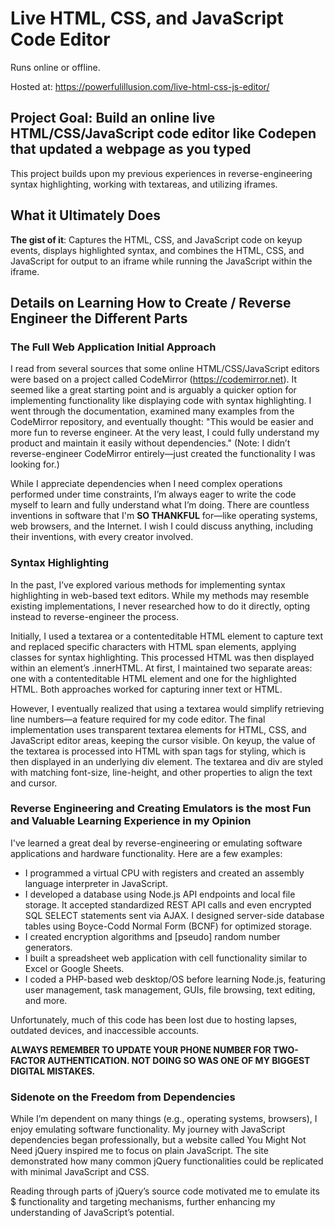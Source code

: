 # Live HTML, CSS, and JavaScript Code Editor

Runs online or offline.

Hosted at: https://powerfulillusion.com/live-html-css-js-editor/

## Project Goal: Build an online live HTML/CSS/JavaScript code editor like Codepen that updated a webpage as you typed

This project builds upon my previous experiences in reverse-engineering syntax highlighting, working with textareas, and utilizing iframes.

## What it Ultimately Does

**The gist of it**: Captures the HTML, CSS, and JavaScript code on keyup events, displays highlighted syntax, and combines the HTML, CSS, and JavaScript for output to an iframe while running the JavaScript within the iframe.

## Details on Learning How to Create / Reverse Engineer the Different Parts

### The Full Web Application Initial Approach

I read from several sources that some online HTML/CSS/JavaScript editors were based on a project called CodeMirror (https://codemirror.net). It seemed like a great starting point and is arguably a quicker option for implementing functionality like displaying code with syntax highlighting. I went through the documentation, examined many examples from the CodeMirror repository, and eventually thought:
"This would be easier and more fun to reverse engineer. At the very least, I could fully understand my product and maintain it easily without dependencies."
(Note: I didn’t reverse-engineer CodeMirror entirely—just created the functionality I was looking for.)

While I appreciate dependencies when I need complex operations performed under time constraints, I’m always eager to write the code myself to learn and fully understand what I’m doing. There are countless inventions in software that I'm **SO THANKFUL** for—like operating systems, web browsers, and the Internet. I wish I could discuss anything, including their inventions, with every creator involved.

### Syntax Highlighting

In the past, I’ve explored various methods for implementing syntax highlighting in web-based text editors. While my methods may resemble existing implementations, I never researched how to do it directly, opting instead to reverse-engineer the process.

Initially, I used a textarea or a contenteditable HTML element to capture text and replaced specific characters with HTML span elements, applying classes for syntax highlighting. This processed HTML was then displayed within an element’s .innerHTML. At first, I maintained two separate areas: one with a contenteditable HTML element and one for the highlighted HTML. Both approaches worked for capturing inner text or HTML.

However, I eventually realized that using a textarea would simplify retrieving line numbers—a feature required for my code editor. The final implementation uses transparent textarea elements for HTML, CSS, and JavaScript editor areas, keeping the cursor visible. On keyup, the value of the textarea is processed into HTML with span tags for styling, which is then displayed in an underlying div element. The textarea and div are styled with matching font-size, line-height, and other properties to align the text and cursor.

### Reverse Engineering and Creating Emulators is the most Fun and Valuable Learning Experience in my Opinion

I've learned a great deal by reverse-engineering or emulating software applications and hardware functionality. Here are a few examples:

- I programmed a virtual CPU with registers and created an assembly language interpreter in JavaScript.
- I developed a database using Node.js API endpoints and local file storage. It accepted standardized REST API calls and even encrypted SQL SELECT statements sent via AJAX. I designed server-side database tables using Boyce-Codd Normal Form (BCNF) for optimized storage.
- I created encryption algorithms and [pseudo] random number generators.
- I built a spreadsheet web application with cell functionality similar to Excel or Google Sheets.
- I coded a PHP-based web desktop/OS before learning Node.js, featuring user management, task management, GUIs, file browsing, text editing, and more.

Unfortunately, much of this code has been lost due to hosting lapses, outdated devices, and inaccessible accounts.

**ALWAYS REMEMBER TO UPDATE YOUR PHONE NUMBER FOR TWO-FACTOR AUTHENTICATION. NOT DOING SO WAS ONE OF MY BIGGEST DIGITAL MISTAKES.**

### Sidenote on the Freedom from Dependencies

While I’m dependent on many things (e.g., operating systems, browsers), I enjoy emulating software functionality. My journey with JavaScript dependencies began professionally, but a website called You Might Not Need jQuery inspired me to focus on plain JavaScript. The site demonstrated how many common jQuery functionalities could be replicated with minimal JavaScript and CSS.

Reading through parts of jQuery’s source code motivated me to emulate its $ functionality and targeting mechanisms, further enhancing my understanding of JavaScript’s potential.

